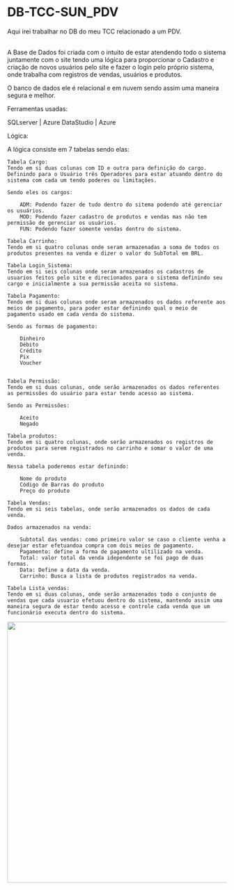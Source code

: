 # DB-TCC-SUN_PDV

Aqui irei trabalhar no DB do meu TCC relacionado a um PDV.
<br><br>

A Base de Dados foi criada com o intuito de estar atendendo todo o sistema juntamente com o site tendo uma lógica para proporcionar o Cadastro e criação de novos usuários pelo site e fazer o login pelo próprio sistema, onde trabalha com registros de vendas, usuários e produtos.

O banco de dados ele é relacional e em nuvem sendo assim uma maneira segura e melhor.

Ferramentas usadas:

SQLserver | Azure DataStudio | Azure

Lógica:

A lógica consiste em 7 tabelas sendo elas:

    Tabela Cargo:
    Tendo em si duas colunas com ID e outra para definição do cargo.
    Definindo para o Usuário três Operadores para estar atuando dentro do sistema com cada um tendo poderes ou limitações.
    
    Sendo eles os cargos:
    
        ADM: Podendo fazer de tudo dentro do sitema podendo até gerenciar os usuários.
        MOD: Podendo fazer cadastro de produtos e vendas mas não tem permissão de gerenciar os usuários.
        FUN: Podendo fazer somente vendas dentro do sistema.

    Tabela Carrinho:
    Tendo em si quatro colunas onde seram armazenadas a soma de todos os produtos presentes na venda e dizer o valor do SubTotal em BRL.

    Tabela Login_Sistema:
    Tendo em si seis colunas onde seram armazenados os cadastros de usuarios feitos pelo site e direcionados para o sistema definindo seu cargo e inicialmente a sua permissão aceita no sistema.

    Tabela Pagamento:
    Tendo em si duas colunas onde seram armazenados os dados referente aos meios de pagamento, para poder estar definindo qual o meio de pagamento usado em cada venda do sistema.

    Sendo as formas de pagamento:

        Dinheiro
        Débito
        Crédito
        Pix
        Voucher


    Tabela Permissão:
    Tendo em si duas colunas, onde serão armazenados os dados referentes as permissões do usuário para estar tendo acesso ao sistema.

    Sendo as Permissões:

        Aceito
        Negado

    Tabela produtos:
    Tendo em si quatro colunas, onde serão armazenados os registros de produtos para serem registrados no carrinho e somar o valor de uma venda.

    Nessa tabela poderemos estar definindo:

        Nome do produto
        Código de Barras do produto
        Preço do produto

    Tabela Vendas:
    Tendo em si seis tabelas, onde serão armazenados os dados de cada venda.

    Dados armazenados na venda:

        Subtotal das vendas: como primeiro valor se caso o cliente venha a desejar estar efetuandoa compra com dois meios de pagamento.
        Pagamento: define a forma de pagamento ultilizado na venda.
        Total: valor total da venda idependente se foi pago de duas formas.
        Data: Define a data da venda.
        Carrinho: Busca a lista de produtos registrados na venda.

    Tabela Lista_vendas:
    Tendo em si duas colunas, onde serão armazenados todo o conjunto de vendas que cada usuario efetuou dentro do sistema, mantendo assim uma maneira segura de estar tendo acesso e controle cada venda que um funcionário executa dentro do sistema.



<img src="https://raw.githubusercontent.com/jpschinato/DB-TCC-SUN_PDV/main/Diagrama/chart.svg" width="600"/>

